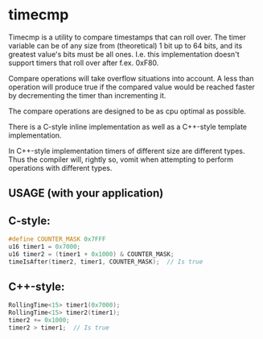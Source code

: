 timecmp
=======

Timecmp is a utility to compare timestamps that can roll over.
The timer variable can be of any size from (theoretical) 1 bit up to 64 bits, and
its greatest value's bits must be all ones. I.e. this implementation doesn't
support timers that roll over after f.ex. 0xF80.

Compare operations will take overflow situations into account.
A less than operation will produce true if the compared value would be reached 
faster by decrementing the timer than incrementing it.

The compare operations are designed to be as cpu optimal as possible.

There is a C-style inline implementation as well as a C++-style template implementation.

In C++-style implementation timers of different size are different types. Thus 
the compiler will, rightly so, vomit when attempting to perform operations with
different types.


USAGE (with your application)
-----------------------------

C-style:
--------
```cpp
#define COUNTER_MASK 0x7FFF
u16 timer1 = 0x7000;
u16 timer2 = (timer1 + 0x1000) & COUNTER_MASK;
timeIsAfter(timer2, timer1, COUNTER_MASK);  // Is true
```

C++-style:
----------
```cpp
RollingTime<15> timer1(0x7000);
RollingTime<15> timer2(timer1);
timer2 += 0x1000;
timer2 > timer1;  // Is true
```

